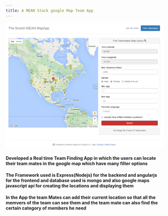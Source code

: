 ```yaml
---
title: A MEAN Stack google Map Team App
---
```


![A Mean Stack google Map Team App](assets/img/work/proj-3/img1.jpg)

#### Developed a Real time Team Finding App in which the users can locate their team mates in the google map which have many filter options
#### The Framework used is Express(Nodejs) for the backend and angularjs for the frontend and database used is mongo and also google maps javascript api for creating the locations and displaying them
#### In the App the team Mates can add their current location so that all the memvers of the team can see them and the team mate can also find the certain category of members he need
